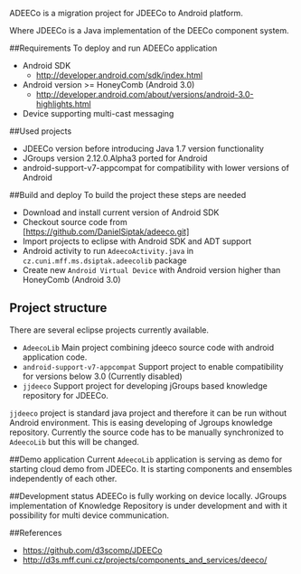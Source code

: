 ADEECo is a migration project for JDEECo to Android platform.

Where JDEECo is a Java implementation of the DEECo component system. 

##Requirements
To deploy and run ADEECo application
* Android SDK 
  - http://developer.android.com/sdk/index.html
* Android version >= HoneyComb (Android 3.0) 
  - http://developer.android.com/about/versions/android-3.0-highlights.html
* Device supporting multi-cast messaging

##Used projects
- JDEECo version before introducing Java 1.7 version functionality
- JGroups version 2.12.0.Alpha3 ported for Android
- android-support-v7-appcompat for compatibility with lower versions of Android

##Build and deploy
To build the project these steps are needed

- Download and install current version of Android SDK
- Checkout source code from [https://github.com/DanielSiptak/adeeco.git] 
- Import projects to eclipse with Android SDK and ADT support
- Android activity to run `AdeecoActivity.java` in `cz.cuni.mff.ms.dsiptak.adeecolib` package
- Create new `Android Virtual Device` with Android version higher than HoneyComb (Android 3.0)

## Project structure
There are several eclipse projects currently available.
- `AdeecoLib` Main project combining jdeeco source code with android application code.
- `android-support-v7-appcompat` Support project to enable compatibility for versions below 3.0 (Currently disabled)
- `jjdeeco` Support project for developing jGroups based knowledge repository for JDEECo.

`jjdeeco` project is standard java project and therefore it can be run without Android environment. This is easing developing of Jgroups knowledge repository.
Currently the source code has to be manually synchronized to `AdeecoLib` but this will be changed.

##Demo application
Current `AdeecoLib` application is serving as demo for starting cloud demo from JDEECo.
It is starting components and ensembles independently of each other.

##Development status
ADEECo is fully working on device locally.
JGroups implementation of Knowledge Repository is under development 
and with it possibility for multi device communication.
 

##References

* https://github.com/d3scomp/JDEECo
* http://d3s.mff.cuni.cz/projects/components_and_services/deeco/
